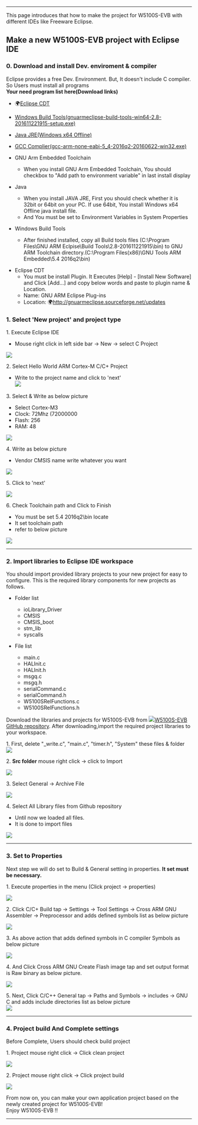 ----

This page introduces that how to make the project for W5100S-EVB with
different IDEs like Freeware Eclipse.

## Make a new W5100S-EVB project with Eclipse IDE

### 0\. Download and install Dev. enviroment & compiler

Eclipse provides a free Dev. Environment. But, It doesn't include C
compiler. So Users must install all programs  
**Your need program list here(Download links)**  
  - 🌍[Eclipse CDT](http://www.eclipse.org/downloads/packages/eclipse-ide-cc-developers/neon3rc3)

  - [Windows Build
    Tools(gnuarmeclipse-build-tools-win64-2.8-201611221915-setup.exe)](https://github.com/gnu-mcu-eclipse/windows-build-tools/releases/tag/v2.8)
  - [Java JRE(Windows x64
    Offline)](http://www.oracle.com/technetwork/java/javase/downloads/jre8-downloads-2133155.html)
  - [GCC
    Complier(gcc-arm-none-eabi-5\_4-2016q2-20160622-win32.exe)](https://launchpad.net/gcc-arm-embedded/5.0/5-2016-q2-update)  



  - GNU Arm Embedded Toolchain
      - When you install GNU Arm Embedded Toolchain, You should checkbox
        to "Add path to environment variable" in last install display
  - Java
      - When you install JAVA JRE, First you should check whether it is
        32bit or 64bit on your PC. If use 64bit, You install Windows x64
        Offline java install file.
      - And You must be set to Environment Variables in System
        Properties


  - Windows Build Tools
      - After finished installed, copy all Build tools files
        (C:\\Program Files\\GNU ARM Eclpise\\Build
        Tools\\2.8-201611221915\\bin) to GNU ARM Toolchain
        directory.(C:\\Program Files(x86)\\GNU Tools ARM Embedded\\5.4
        2016q2\\bin)

<!-- end list -->

  - Eclipse CDT
      - You must be install Plugin. It Executes \[Help\] - \[Install New
        Software\] and Click \[Add...\] and copy below words and paste
        to plugin name & Location.
      - Name: GNU ARM Eclipse Plug-ins
      - Location: 🌍http://gnuarmeclipse.sourceforge.net/updates
      
### 1\. Select 'New project' and project type

1\. Execute Eclipse IDE

  - Mouse right click in left side bar -\> New -\> select C Project

![](/products/w5100s/w5100s_evb/e_tools_set1.png)

2\. Select Hello World ARM Cortex-M C/C+ Project

  - Write to the project name and click to 'next'  
    ![](/products/w5100s/w5100s_evb/e_tools_set2.png)

3\. Select & Write as below picture  

  - Select Cortex-M3
  - Clock: 72Mhz (72000000
  - Flash: 256
  - RAM: 48

![](/products/w5100s/w5100s_evb/e_tools_set3.png)

4\. Write as below picture  

  - Vendor CMSIS name write whatever you want
  
![](/products/w5100s/w5100s_evb/e_tools_set4.png)

5\. Click to 'next'  

![](/products/w5100s/w5100s_evb/e_tools_set5.png)

6\. Check Toolchain path and Click to Finish  

  - You must be set 5.4 2016q2\\bin locate
  - It set toolchain path
  - refer to below picture

![](/products/w5100s/w5100s_evb/e_tools_set6.png)

-----

### 2\. Import libraries to Eclipse IDE workspace

You should import provided library projects to your new project for easy
to configure. This is the required library components for new projects
as follows.  

  - Folder list
      - ioLibrary\_Driver
      - CMSIS
      - CMSIS\_boot
      - stm\_lib
      - syscalls



  - File list
      - main.c
      - HALInit.c
      - HALInit.h
      - msgq.c
      - msgq.h
      - serialCommand.c
      - serialCommand.h
      - W5100SRelFunctions.c
      - W5100SRelFunctions.h

Download the libraries and projects for W5100S-EVB from
![](/products/w5500/w5500_evb/icons/link.png)[W5100S-EVB GitHub
repository](https://github.com/Wiznet/W5100S-EVB). After downloading,import the required project libraries to your workspace.

1\. First, delete "\_write.c", "main.c", "timer.h", "System" these files & folder  
![](/products/w5100s/w5100s_evb/e_tools_set7-2.png)

2\. **Src folder** mouse right click -\> click to Import  

![](/products/w5100s/w5100s_evb/e_tools_set8.png)

3\. Select General -\> Archive File  

![](/products/w5100s/w5100s_evb/e_tools_set9.png)

4\. Select All Library files from Github repository  

  - Until now we loaded all files.
  - It is done to import files

![](/products/w5100s/w5100s_evb/e_tools_set10.png)

-----

### 3\. Set to Properties

Next step we will do set to Build & General setting in properties. **It
set must be necessary.**

1\. Execute properties in the menu (Click project -\> properties)

![](/products/w5100s/w5100s_evb/e_tools_set11.png)

2\. Click C/C+ Build tap -\> Settings -\> Tool Settings -\> Cross ARM GNU Assembler -\> Preprocessor and adds defined symbols list as below
picture  

![](/products/w5100s/w5100s_evb/e_tools_set12.png)

3\. As above action that adds defined symbols in C compiler Symbols as below picture  

![](/products/w5100s/w5100s_evb/e_tools_set13.png)

4\. And Click Cross ARM GNU Create Flash image tap and set output format is Raw binary as below picture.  

![](/products/w5100s/w5100s_evb/e_tools_set14.png)

5\. Next, Click C/C++ General tap -\> Paths and Symbols -\> includes -\>
GNU C and adds include directories list as below picture  
![](/products/w5100s/w5100s_evb/e_tools_set16.png)

-----

### 4\. Project build And Complete settings

Before Complete, Users should check build project

1\. Project mouse right click -\> Click clean project

![](/products/w5100s/w5100s_evb/e_tools_set17.png)

2\. Project mouse right click -\> Click project build

![](/products/w5100s/w5100s_evb/e_tools_set18.png)

From now on, you can make your own application project based on the newly created project for W5100S-EVB\!  
Enjoy W5100S-EVB \!\!

-----
